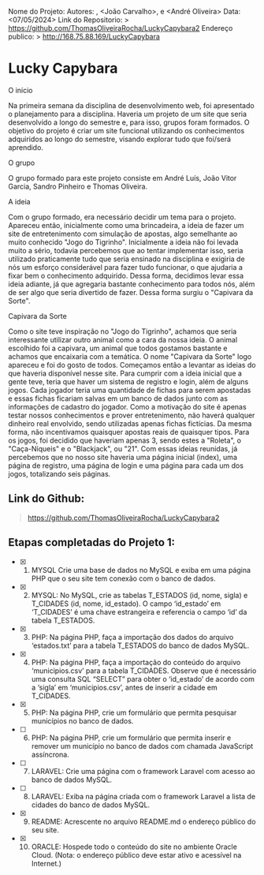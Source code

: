 Nome do Projeto:
Autores: <Thomas Oliveira>, <João Carvalho>, <Sandro Christe> e <André Oliveira>
Data: <07/05/2024>
Link do Repositorio: > https://github.com/ThomasOliveiraRocha/LuckyCapybara2
Endereço publico: > http://168.75.88.169/LuckyCapybara


# Lucky Capybara

O início

Na primeira semana da disciplina de desenvolvimento web, foi apresentado o planejamento para a disciplina. Haveria um projeto de um site que seria desenvolvido a longo do semestre e, para isso, grupos foram formados. O objetivo do projeto é criar um site funcional utilizando os conhecimentos adquiridos ao longo do semestre, visando explorar tudo que foi/será aprendido.



O grupo

O grupo formado para este projeto consiste em André Luís, João Vitor Garcia, Sandro Pinheiro e Thomas Oliveira. 



A ideia

Com o grupo formado, era necessário decidir um tema para o projeto. Apareceu então, inicialmente como uma brincadeira, a ideia de fazer um site de entretenimento com simulação de apostas, algo semelhante ao muito conhecido "Jogo do Tigrinho". Inicialmente a ideia não foi levada muito a sério, todavia percebemos que ao tentar implementar isso, seria utilizado praticamente tudo que seria ensinado na disciplina e exigiria de nós um esforço considerável para fazer tudo funcionar, o que ajudaria a fixar bem o conhecimento adquirido. Dessa forma, decidimos levar essa ideia adiante, já que agregaria bastante conhecimento para todos nós, além de ser algo que seria divertido de fazer. Dessa forma surgiu o "Capivara da Sorte".



Capivara da Sorte

Como o site teve inspiração no "Jogo do Tigrinho", achamos que seria interessante utilizar outro animal como a cara da nossa ideia. O animal escolhido foi a capivara, um animal que todos gostamos bastante e achamos que encaixaria com a temática. O nome "Capivara da Sorte" logo apareceu e foi do gosto de todos. Começamos então a levantar as ideias do que haveria disponível nesse site. Para cumprir com a ideia inicial que a gente teve, teria que haver um sistema de registro e login, além de alguns jogos. Cada jogador teria uma quantidade de fichas para serem apostadas e essas fichas ficariam salvas em um banco de dados junto com as informações de cadastro do jogador. Como a motivação do site é apenas testar nossos conhecimentos e prover entretenimento, não haverá qualquer dinheiro real envolvido, sendo utilizadas apenas fichas fictícias. Da mesma forma, não incentivamos quaisquer apostas reais de quaisquer tipos. Para os jogos, foi decidido que haveriam apenas 3, sendo estes a "Roleta", o "Caça-Níqueis" e o "Blackjack", ou "21". Com essas ideias reunidas, já percebemos que no nosso site haveria uma página inicial (index), uma página de registro, uma página de login e uma página para cada um dos jogos, totalizando seis páginas.

## Link do Github:
> https://github.com/ThomasOliveiraRocha/LuckyCapybara2

## Etapas completadas do Projeto 1:

- [X] 1) MYSQL Crie uma base de dados no MySQL e exiba em uma página PHP que o seu site tem conexão com o banco de dados.

- [X] 2) MYSQL: No MySQL, crie as tabelas T_ESTADOS (id, nome, sigla) e T_CIDADES (id, nome, id_estado). O campo ‘id_estado’ em ‘T_CIDADES’ é uma chave estrangeira e referencia o campo ‘id’ da tabela T_ESTADOS.

- [X] 3) PHP: Na página PHP, faça a importação dos dados do arquivo ‘estados.txt’ para a tabela T_ESTADOS do banco de dados MySQL.

- [X] 4) PHP: Na página PHP, faça a importação do conteúdo do arquivo ‘municipios.csv’ para a tabela T_CIDADES. Observe que é necessário uma consulta SQL “SELECT” para obter o ‘id_estado’ de acordo com a ‘sigla’ em ‘municipios.csv’, antes de inserir a cidade em T_CIDADES.

- [x] 5) PHP: Na página PHP, crie um formulário que permita pesquisar municípios no banco de dados.

- [ ] 6) PHP: Na página PHP, crie um formulário que permita inserir e remover um município no banco de dados com chamada JavaScript assíncrona.

- [ ] 7) LARAVEL: Crie uma página com o framework Laravel com acesso ao banco de dados MySQL.

- [ ] 8) LARAVEL: Exiba na página criada com o framework Laravel a lista de cidades do banco de dados MySQL.

- [X] 9) README: Acrescente no arquivo README.md o endereço público do seu site.

- [X] 10) ORACLE: Hospede todo o conteúdo do site no ambiente Oracle Cloud. (Nota: o endereço público deve estar ativo e acessível na Internet.)
